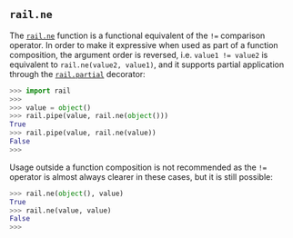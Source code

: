 ## `rail.ne`

The [`rail.ne`](#railne) function is a functional equivalent of the `!=` comparison operator. In order to make it expressive when used as part of a function composition, the argument order is reversed, i.e. `value1 != value2` is equivalent to `rail.ne(value2, value1)`, and it supports partial application through the [`rail.partial`](./rail.partial.md#railpartial) decorator:

```python
>>> import rail
>>>
>>> value = object()
>>> rail.pipe(value, rail.ne(object()))
True
>>> rail.pipe(value, rail.ne(value))
False
>>>
```

Usage outside a function composition is not recommended as the `!=` operator is almost always clearer in these cases, but it is still possible:

```python
>>> rail.ne(object(), value)
True
>>> rail.ne(value, value)
False
>>>
```

